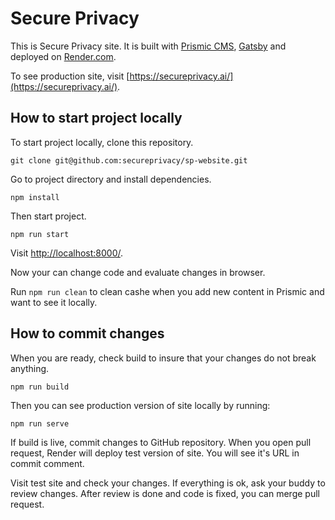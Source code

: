 # Secure Privacy

This is Secure Privacy site. It is built with [Prismic CMS](https://prismic.io/), [Gatsby](https://www.gatsbyjs.com/) and deployed on [Render.com](https://render.com/).

To see production site, visit [https://secureprivacy.ai/](https://secureprivacy.ai/).

## How to start project locally

To start project locally, clone this repository. 

`
git clone git@github.com:secureprivacy/sp-website.git
`

Go to project directory and install dependencies.

`
npm install
`

Then start project.

`
npm run start
`

Visit [http://localhost:8000/](http://localhost:8000/).


Now your can change code and evaluate changes in browser.

Run `npm run clean` to clean cashe when you add new content in Prismic and want to see it locally.

## How to commit changes

When you are ready, check build to insure that your changes do not break anything.

`
npm run build
`

Then you can see production version of site locally by running:

`
npm run serve
`

If build is live, commit changes to GitHub repository. When you open pull request, Render will deploy test version of site. You will see it's URL in commit comment.

Visit test site and check your changes. If everything is ok, ask your buddy to review changes. After review is done and code is fixed, you can merge pull request.
